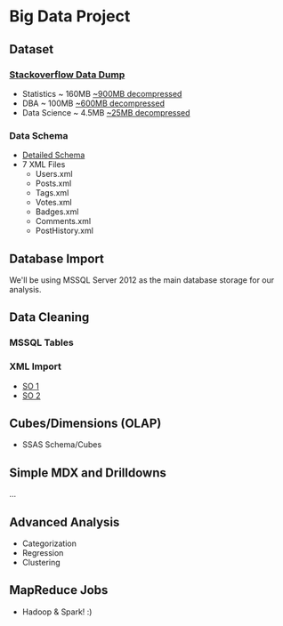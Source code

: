 # Big Data Project

## Dataset
### [Stackoverflow Data Dump](https://archive.org/details/stackexchange)
- Statistics ~ 160MB [~900MB decompressed](https://archive.org/download/stackexchange/stats.stackexchange.com.7z)
- DBA ~ 100MB [~600MB decompressed](https://archive.org/download/stackexchange/dba.stackexchange.com.7z)
- Data Science ~ 4.5MB [~25MB decompressed](https://archive.org/download/stackexchange/datascience.stackexchange.com.7z)

### Data Schema
- [Detailed Schema](http://meta.stackexchange.com/questions/2677/database-schema-documentation-for-the-public-data-dump-and-sede)
- 7 XML Files
    * Users.xml
    * Posts.xml
    * Tags.xml
    * Votes.xml
    * Badges.xml
    * Comments.xml
    * PostHistory.xml 


## Database Import
We'll be using MSSQL Server 2012 as the main database storage for our analysis.



## Data Cleaning

### MSSQL Tables



### XML Import
 - [SO 1](http://stackoverflow.com/questions/3989395/convert-xml-to-table-sql-server)
 - [SO 2](http://stackoverflow.com/questions/7649301/select-data-from-xml-file-as-table-in-tsql)


## Cubes/Dimensions (OLAP)

- SSAS Schema/Cubes


## Simple MDX and Drilldowns

...


## Advanced Analysis
- Categorization
- Regression
- Clustering
 

## MapReduce Jobs
- Hadoop & Spark! :)

